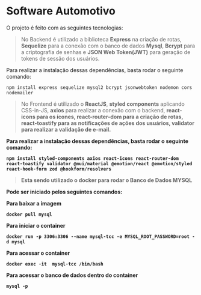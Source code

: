# Software Automotivo

O projeto é feito com as seguintes tecnologias:

> No Backend é utilizado a biblioteca <strong>Express</strong> na criação de rotas, <strong>Sequelize</strong> para a conexão com o banco de dados <strong>Mysql</strong>,
> <strong>Bcrypt</strong> para a criptografia de senhas e <strong>JSON Web Token(JWT)</strong> para geração de tokens de sessão dos usuários.

Para realizar a instalação dessas dependências, basta rodar o seguinte comando:

```
npm install express sequelize mysql2 bcrypt jsonwebtoken nodemon cors nodemailer
```

> No Frontend é utilizado o <strong>ReactJS</strong>, <strong>styled components</strong> aplicando CSS-in-JS, <strong>axios</strong> para realizar a conexão com o backend, <strong>react-icons<strong> para os ícones, <strong>react-router-dom</strong> para a criação de rotas, <strong>react-toastify</strong> para as notificações de ações dos usuários, <strong>validator</strong> para realizar a validação de e-mail.

Para realizar a instalação dessas dependências, basta rodar o seguinte comando:

```
npm install styled-components axios react-icons react-router-dom react-toastify validator @mui/material @emotion/react @emotion/styled react-hook-form zod @hookform/resolvers
```

> Esta sendo utilizado o docker para rodar o Banco de Dados MYSQL

Pode ser iniciado pelos seguintes comandos:

Para baixar a imagem

```
docker pull mysql
```

Para iniciar o container

```
docker run -p 3306:3306 --name mysql-tcc -e MYSQL_ROOT_PASSWORD=root -d mysql
```

Para acessar o container

```
docker exec -it  mysql-tcc /bin/bash
```

Para acessar o banco de dados dentro do container

```
mysql -p
```
